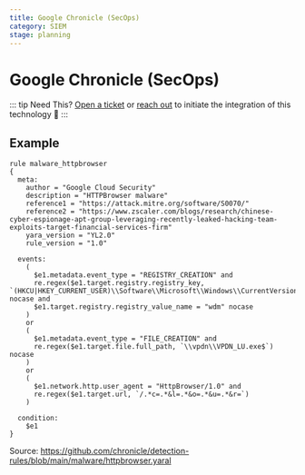 ```yaml
---
title: Google Chronicle (SecOps)
category: SIEM
stage: planning
---
```


<!-- vale Google.Headings = NO -->

# Google Chronicle (SecOps)

<!-- vale Google.Headings = YES -->

<PluginStatus :category="$frontmatter.category" :stage="$frontmatter.stage" />

::: tip Need This?
[Open a ticket](https://github.com/LogCraftIO/logcraft-cli/issues) or [reach out](mailto:hello@logcraft.io) to initiate the integration of this technology :tada:
:::

## Example

```
rule malware_httpbrowser
{
  meta:
    author = "Google Cloud Security"
    description = "HTTPBrowser malware"
    reference1 = "https://attack.mitre.org/software/S0070/"
    reference2 = "https://www.zscaler.com/blogs/research/chinese-cyber-espionage-apt-group-leveraging-recently-leaked-hacking-team-exploits-target-financial-services-firm"
    yara_version = "YL2.0"
    rule_version = "1.0"

  events:
    (
      $e1.metadata.event_type = "REGISTRY_CREATION" and
      re.regex($e1.target.registry.registry_key, `(HKCU|HKEY_CURRENT_USER)\\Software\\Microsoft\\Windows\\CurrentVersion\\Run`) nocase and
      $e1.target.registry.registry_value_name = "wdm" nocase
    )
    or
    (
      $e1.metadata.event_type = "FILE_CREATION" and
      re.regex($e1.target.file.full_path, `\\vpdn\\VPDN_LU.exe$`) nocase
    )
    or
    (
      $e1.network.http.user_agent = "HttpBrowser/1.0" and
      re.regex($e1.target.url, `/.*c=.*&l=.*&o=.*&u=.*&r=`)
    )

  condition:
    $e1
}
```

Source: https://github.com/chronicle/detection-rules/blob/main/malware/httpbrowser.yaral
